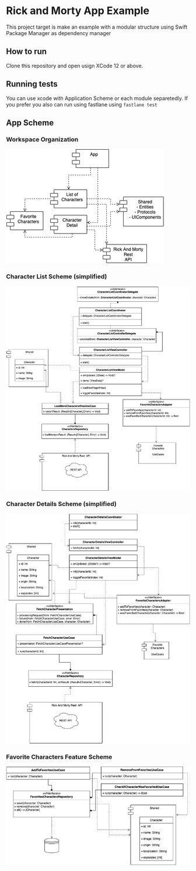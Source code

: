 #  Rick and Morty App Example

This project target is make an example with a modular structure using Swift Package Manager as dependency manager

## How to run

Clone this repository and open usign XCode 12 or above.

## Running tests

You can use xcode with Application Scheme or each module separetedly.
If you prefer you also can run using fastlane using `fastlane test`

## App Scheme

### Workspace Organization
![Application Scheme](./PlanningFiles/RickApp-App_Modules.png)

### Character List Scheme (simplified)
![Character List Scheme](./PlanningFiles/RickApp-Character_List.png)

### Character Details Scheme (simplified)
![Character Details Scheme](./PlanningFiles/RickApp-Character_Details.png)

### Favorite Characters Feature Scheme
![Favorite Characters Feature Scheme](./PlanningFiles/RickApp-Favorite_Characters.png)
